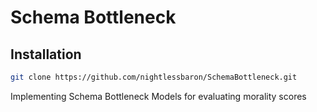 # Schema Bottleneck

## Installation 

```bash
git clone https://github.com/nightlessbaron/SchemaBottleneck.git
```
Implementing Schema Bottleneck Models for evaluating morality scores
